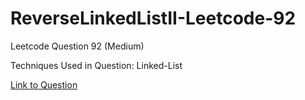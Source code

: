 # ReverseLinkedListII-Leetcode-92

Leetcode Question 92 (Medium)

Techniques Used in Question:
Linked-List

[Link to Question](https://leetcode.com/problems/reverse-linked-list-ii/)
